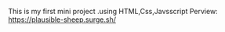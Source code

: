 This is my first mini project .using HTML,Css,Javsscript
Perview: https://plausible-sheep.surge.sh/
